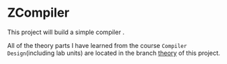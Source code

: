 # ZCompiler
This project will build a simple compiler .

All of the theory parts I have learned from the course `Compiler Design`(including lab units) are located in the branch [theory](https://github.com/sulxxy/Course_Compiler_Design/tree/theory) of this project.
